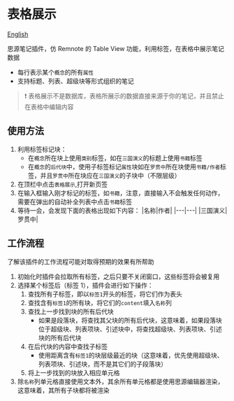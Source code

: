 # 表格展示

[English](./README_en_US.md)

思源笔记插件，仿 Remnote 的 Table View 功能，利用标签，在表格中展示笔记数据

- 每行表示某个`概念`的所有`属性`
- 支持标题、列表、超级块等形式组织的笔记

> ❗ 表格展示不是数据库，表格所展示的数据直接来源于你的笔记，并且禁止在表格中编辑内容

## 使用方法

1. 利用标签标记块：
   - 在`概念`所在块上使用`类别`标签，如在`三国演义`的标题上使用`书籍`标签
   - 在`概念`的`后代块`中，使用子标签标记`属性`块如在`罗贯中`所在块使用`书籍/作者`标签，并且`罗贯中`所在块应在`三国演义`的子块中（不限层级）
2. 在顶栏中点击`表格展示`,打开新页签
3. 在输入框输入刚才标记的标签，如`书籍`，注意，直接输入不会触发任何动作，需要在弹出的自动补全列表中点击`书籍`标签
4. 等待一会，会发现下面的表格出现如下内容：
   |名称|作者|
   |---|---|
   |三国演义|罗贯中|

## 工作流程

了解该插件的工作流程可能对取得预期的效果有所帮助

1. 初始化时插件会拉取所有标签，之后只要不关闭窗口，这些标签将会被复用
2. 选择某个标签后（标签 1），插件会进行如下操作：
   1. 查找所有子标签，即以`标签1`开头的标签，将它们作为表头
   2. 查找含有`标签1`的所有块，将它们的`content`填入`名称`列
   3. 查找上一步找到块的所有后代块
      - 如果是段落块，将查找其父块的所有后代块，这意味着，如果段落块位于超级块、列表项块、引述块中，将查找超级块、列表项块、引述块的所有后代块
   4. 在后代块的内容中查找子标签
      - 使用距离含有`标签1`的块层级最近的块（这意味着，优先使用超级块、列表项块、引述块，而不是其它们的子段落块）
   5. 将上一步找到的块放入相应单元格
3. 除`名称`列单元格直接使用文本外，其余所有单元格都是使用思源编辑器渲染，这意味着，其所有子块都将被渲染
